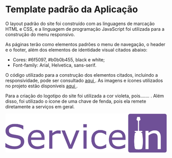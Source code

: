 # Template padrão da Aplicação

O layout padrão do site foi construído com as linguagens de marcação HTML e CSS, e a linguagem de programação JavaScript foi utilizada para a construção do menu responsivo.

As páginas terão como elementos padrões o menu de navegação, o header e o footer, além dos elementos de identidade visual citados abaixo:

<ul>
<li>Cores: #6f5097, #b0b0b455, black e white;  </li>
<li>Font-family: Arial, Helvetica, sans-serif.</li>
</ul>

O código utilizado para a construção dos elementos citados, incluindo a responsividade, pode ser consultado <a href="https://github.com/ICEI-PUC-Minas-PMV-ADS/pmv-ads-2024-1-e1-proj-web-t09-pmv-ads-2024-1-e1-projservicein/tree/5a252a9b6e0511cbbb97dc32c16c029ccdc5e004/codigo-fonte"> aqui </a>. As imagens e ícones utilizados no projeto estão disponíveis  <a href="https://github.com/ICEI-PUC-Minas-PMV-ADS/pmv-ads-2024-1-e1-proj-web-t09-pmv-ads-2024-1-e1-projservicein/tree/5a252a9b6e0511cbbb97dc32c16c029ccdc5e004/documentos/img"> aqui </a>.




Para a criação do logotipo do site foi utilizada a cor violeta, pois....... . Além disso, foi utilizado o ícone de uma chave de fenda, pois ela remete diretamente a serviços em geral. 

![Logo](https://github.com/ICEI-PUC-Minas-PMV-ADS/pmv-ads-2024-1-e1-proj-web-t09-pmv-ads-2024-1-e1-projservicein/blob/main/documentos/img/logo.png)
